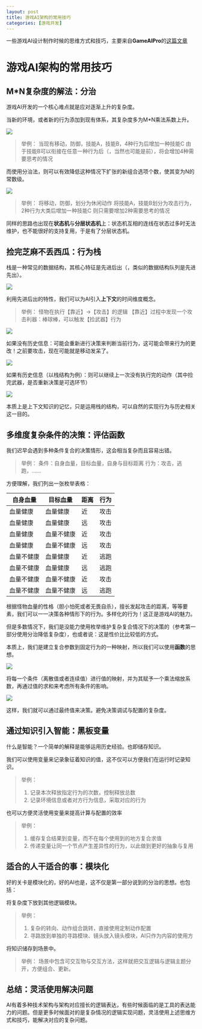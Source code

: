 ```yaml
---
layout: post
title: 游戏AI架构的常用技巧
categories: [游戏开发]
---
```



一些游戏AI设计制作时候的思维方式和技巧，主要来自**GameAIPro**的[这篇文章](http://www.gameaipro.com/GameAIPro/GameAIPro_Chapter05_Structural_Architecture_Common_Tricks_of_the_Trade.pdf)


# 游戏AI架构的常用技巧


## M*N复杂度的解法：分治

游戏AI开发的一个核心难点就是应对逐渐上升的复杂度。

当新的环境，或者新的行为添加到现有体系，其复杂度多为M*N乘法系数上升。

![](/assets/img/skill/GameAISkill/1-1.svg)

> 举例：
> 当现有移动，防御，技能A，技能B，4种行为后增加一种技能C
> 由于技能B可以衔接在任意一种行为后（，当然也可能是前），将会增加4种需要思考的情况

而使用分治法，则可以有效降低这种情况下扩张的新组合选项个数，使其变为N的常数级。

![](/assets/img/skill/GameAISkill/1-2.svg)

> 举例：
> 将移动，防御，划分为休闲动作
> 将技能A，技能B划分为攻击行为，2种行为大类后增加一种技能C
> 则只需要增加2种需要思考的情况

同样的思路也出现在**状态机**与**分层状态机**上：状态机互相的连线在状态过多时无法维护，也不能很好的支持复用，于是有了分层状态机。


## 捡完芝麻不丢西瓜：行为栈

栈是一种常见的数据结构，其核心特征是先进后出（，类似的数据结构队列是先进先出）。

![](/assets/img/skill/GameAISkill/2-1.svg)

利用先进后出的特性，我们可以为AI引入**上下文**的时间维度概念。


> 举例：
> 怪物在执行【靠近】->【攻击】的逻辑
> 【靠近】过程中发现一个攻击利器：棒球棒，可以触发【捡武器】行为

![](/assets/img/skill/GameAISkill/2-2.svg)


如果没有历史信息：可能会重新进行决策来判断当前行为，这可能会带来行为的更改！之前要攻击，现在可能就是移动发呆了。

![](/assets/img/skill/GameAISkill/2-3.svg)


如果有历史信息（以栈结构为例）：则可以继续上一次没有执行完的动作（其中捡完武器，是否重新决策是可选环节）

![](/assets/img/skill/GameAISkill/2-4.svg)

本质上是上下文知识的记忆，只是运用栈的结构，可以自然的实现行为与历史相关这一目的。


## 多维度复杂条件的决策：评估函数

我们迟早会遇到多种条件复合的决策情形，这会相当复杂而且容易出错。

> 举例：
> 条件：自身血量，目标血量，自身与目标距离
> 行为：攻击，逃跑，……

方便理解，我们列出一张枚举表格：

| 自身血量   | 目标血量   | 距离 | 行为 |
| ---------- | ---------- | ---- | ---- |
| 血量健康   | 血量健康   | 近   | 攻击 |
| 血量健康   | 血量健康   | 远   | 攻击 |
| 血量健康   | 血量不健康 | 近   | 攻击 |
| 血量健康   | 血量不健康 | 远   | 攻击 |
| 血量不健康 | 血量健康   | 近   | 逃跑 |
| 血量不健康 | 血量健康   | 远   | 逃跑 |
| 血量不健康 | 血量不健康 | 近   | 攻击 |
| 血量不健康 | 血量不健康 | 远   | 逃跑 |

根据怪物血量的性格（胆小怕死或者无畏自杀），擅长发起攻击的距离，等等要素，我们可以一一决策各种情形下的行为。多样化的行为！这正是游戏AI的魅力。

但是多数情况下，我们是没能力使用枚举维护复杂复合情况下的决策的（参考第一部分使用分治降低复杂度），也或者说：这是性价比比较低的方式。

本质上，我们是建立复合参数到固定行为的一种映射，所以我们可以使用**函数**的思想。

![](/assets/img/skill/GameAISkill/3-1.svg)


将每一个条件（离散值或者连续值）进行值的映射，并为其赋予一个乘法缩放系数，再通过值的求和来考虑所有条件的影响。

![](/assets/img/skill/GameAISkill/3-2.svg)


这样，我们就可以通过最终值来决策。避免决策调试与配置的复杂度。


## 通过知识引入智能：黑板变量

什么是智能？一个简单的解释是能够运用历史经验。也即储存知识。

我们可以使用变量来记录象征着知识的值，这不仅可以方便我们在运行时记录知识。

> 举例：
> 1. 记录本次释放指定行为的次数，控制释放总数
> 2. 记录环境信息或者对方行为信息，采取对应的行为

也可以方便灵活使用变量来提高计算与配置的效率

> 举例：
> 1. 缓存复合结果到变量，而不在每个使用到的地方复合求值
> 2. 传递变量让同一个节点产生差异性的行为，以此做到更好的抽象与复用
> 


## 适合的人干适合的事：模块化

好的关卡是模块化的，好的AI也是，这不仅是第一部分说到的分治的思想。也包括：

将复杂度下放到其他逻辑模块。

> 举例：
> 1. 复杂的转向、动作组合跳转，直接使用定制动作配置
> 2. 寻路放到单独的寻路模块、镜头放入镜头模块，AI只作为内容的使用方


将知识储存到场景中。

> 举例：
> 场景中包含可交互物与交互方法，这样就把交互逻辑与逻辑主题分开，方便组合、更新。


## 总结：灵活使用解决问题

AI有着多种技术架构与架构对应擅长的逻辑表达，有些时候面临的是工具的表达能力的问题。但是更多时候面对的是复杂情况的逻辑实现问题，灵活使用上述思维方式和技巧，能解决对应的复杂问题。